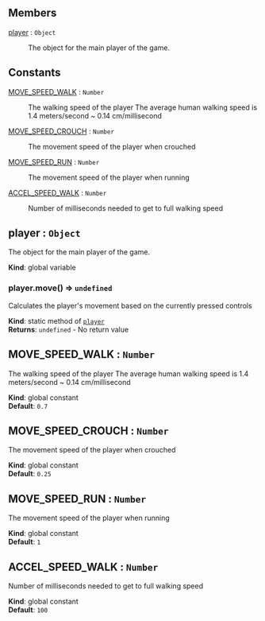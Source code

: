 ## Members

<dl>
<dt><a href="#player">player</a> : <code>Object</code></dt>
<dd><p>The object for the main player of the game.</p>
</dd>
</dl>

## Constants

<dl>
<dt><a href="#MOVE_SPEED_WALK">MOVE_SPEED_WALK</a> : <code>Number</code></dt>
<dd><p>The walking speed of the player
The average human walking speed is 1.4 meters/second ~ 0.14 cm/millisecond</p>
</dd>
<dt><a href="#MOVE_SPEED_CROUCH">MOVE_SPEED_CROUCH</a> : <code>Number</code></dt>
<dd><p>The movement speed of the player when crouched</p>
</dd>
<dt><a href="#MOVE_SPEED_RUN">MOVE_SPEED_RUN</a> : <code>Number</code></dt>
<dd><p>The movement speed of the player when running</p>
</dd>
<dt><a href="#ACCEL_SPEED_WALK">ACCEL_SPEED_WALK</a> : <code>Number</code></dt>
<dd><p>Number of milliseconds needed to get to full walking speed</p>
</dd>
</dl>

<a name="player"></a>

## player : <code>Object</code>
The object for the main player of the game.

**Kind**: global variable  
<a name="player.move"></a>

### player.move() ⇒ <code>undefined</code>
Calculates the player's movement based on the currently pressed controls

**Kind**: static method of [<code>player</code>](#player)  
**Returns**: <code>undefined</code> - No return value  
<a name="MOVE_SPEED_WALK"></a>

## MOVE\_SPEED\_WALK : <code>Number</code>
The walking speed of the playerThe average human walking speed is 1.4 meters/second ~ 0.14 cm/millisecond

**Kind**: global constant  
**Default**: <code>0.7</code>  
<a name="MOVE_SPEED_CROUCH"></a>

## MOVE\_SPEED\_CROUCH : <code>Number</code>
The movement speed of the player when crouched

**Kind**: global constant  
**Default**: <code>0.25</code>  
<a name="MOVE_SPEED_RUN"></a>

## MOVE\_SPEED\_RUN : <code>Number</code>
The movement speed of the player when running

**Kind**: global constant  
**Default**: <code>1</code>  
<a name="ACCEL_SPEED_WALK"></a>

## ACCEL\_SPEED\_WALK : <code>Number</code>
Number of milliseconds needed to get to full walking speed

**Kind**: global constant  
**Default**: <code>100</code>  
